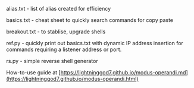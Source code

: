alias.txt - list of alias created for efficiency

basics.txt - cheat sheet to quickly search commands for copy paste

breakout.txt - to stablise, upgrade shells

ref.py - quickly print out basics.txt with dynamic IP address insertion for commands requiring a listener address or port.

rs.py - simple reverse shell generator
    
How-to-use guide at [https://lightninggod7.github.io/modus-operandi.md](https://lightninggod7.github.io/modus-operandi.html)
